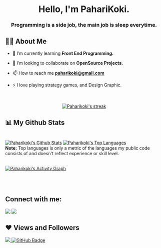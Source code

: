 
<h1 align="center">Hello, I'm PahariKoki.</h1>
<h3 align="center">Programming is a side job, the main job is sleep everytime.</h3>


## 🙋‍♂️ About Me

- 🌱 I’m currently learning **Front End Programming.**

- 👯 I’m looking to collaborate on **OpenSource Projects.**

- 📫 How to reach me **paharikoki@gmail.com**

- ⚡ I love playing strategy games, and Design Graphic.

<br/>

<p align="center">
    <a href="https://github.com/paharikoki/github-readme-streak-stats">
        <img title="🔥 Get streak stats for your profile at git.io/streak-stats" alt="Paharikoki's streak" src="https://github-readme-streak-stats.herokuapp.com/?user=paharikoki&theme=black-ice&hide_border=true&stroke=0000&background=060A0CD0"/>
    </a>
</p>

## 📊 My Github Stats

  <br/>
    <a href="https://github.com/paharikoki/github-readme-stats"><img alt="Paharikoki's Github Stats" src="https://github-readme-stats.vercel.app/api?username=paharikoki&show_icons=true&count_private=true&theme=react&hide_border=true&bg_color=0D1117" /></a>
  <a href="https://github.com/paharikoki/github-readme-stats"><img alt="Paharikoki's Top Languages" src="https://github-readme-stats.vercel.app/api/top-langs/?username=paharikoki&langs_count=8&count_private=true&layout=compact&theme=react&hide_border=true&bg_color=0D1117" /></a>
  <br/>
  <b>Note:</b> Top languages is only a metric of the languages my public code consists of and doesn't reflect experience or skill level.


<br/>
<br/>

<a href="https://github.com/paharikoki/github-readme-activity-graph"><img alt="Paharikoki's Activity Graph" src="https://activity-graph.herokuapp.com/graph?username=paharikoki&bg_color=0D1117&color=5BCDEC&line=5BCDEC&point=FFFFFF&hide_border=true" /></a>

<br/>
<br/>

## Connect with me:
<p align="left">

<a href = "https://twitter.com/paharikoki"><img src="https://img.icons8.com/fluent/48/000000/twitter.png"/></a>
<a href = "https://www.instagram.com/paharikoki/"><img src="https://img.icons8.com/fluent/48/000000/instagram-new.png"/></a>

</p>

## ❤ Views and Followers
<a href="https://github.com/Meghna-DAS/github-profile-views-counter">
    <img src="https://komarev.com/ghpvc/?username=paharikoki">
</a>
<a href="https://github.com/paharikoki?tab=followers"><img src="https://img.shields.io/github/followers/paharikoki?label=Followers&style=social" alt="GitHub Badge"></a>
